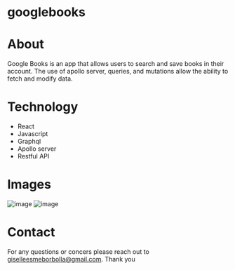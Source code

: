 # googlebooks

# About
Google Books is an app that allows users to search and save books in their account. The use of apollo server, queries, and mutations allow the ability to fetch and modify data.


# Technology
* React
* Javascript
* Graphql
* Apollo server
* Restful API


# Images
![image](https://user-images.githubusercontent.com/89003419/140660713-5082a7b5-1f5e-4814-8421-29551e0f9533.png)
![image](https://user-images.githubusercontent.com/89003419/140660730-7336e567-6805-46a6-a39a-3c5ca73c9f8d.png)


# Contact
For any questions or concers please reach out to giselleesmeborbolla@gmail.com. Thank you
